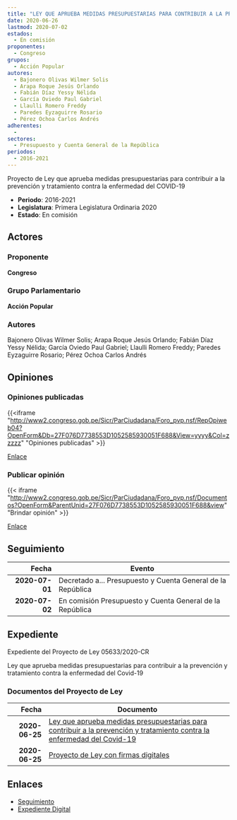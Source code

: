 ```yaml
---
title: "LEY QUE APRUEBA MEDIDAS PRESUPUESTARIAS PARA CONTRIBUIR A LA PREVENCIÓN Y TRATAMIENTO CONTRA LA ENFERMEDAD DEL COVID-1"
date: 2020-06-26
lastmod: 2020-07-02
estados: 
  - En comisión
proponentes: 
  - Congreso
grupos: 
  - Acción Popular
autores: 
  - Bajonero Olivas Wilmer Solis
  - Arapa Roque Jesús Orlando
  - Fabián Díaz Yessy Nélida
  - García Oviedo Paul Gabriel
  - Llaulli Romero Freddy
  - Paredes Eyzaguirre Rosario
  - Pérez Ochoa Carlos Andrés
adherentes: 
  - 
sectores: 
  - Presupuesto y Cuenta General de la República
periodos: 
  - 2016-2021
---
```


Proyecto de Ley que aprueba medidas presupuestarias para contribuir a la prevención y tratamiento contra la enfermedad del COVID-19

- **Periodo**: 2016-2021
- **Legislatura**: Primera Legislatura Ordinaria 2020
- **Estado**: En comisión

## Actores

### Proponente

**Congreso**

### Grupo Parlamentario

**Acción Popular**

### Autores

Bajonero Olivas Wilmer Solis; Arapa Roque Jesús Orlando; Fabián Díaz Yessy Nélida; García Oviedo Paul Gabriel; Llaulli Romero Freddy; Paredes Eyzaguirre Rosario; Pérez Ochoa Carlos Andrés


## Opiniones

### Opiniones publicadas

{{<iframe "http://www2.congreso.gob.pe/Sicr/ParCiudadana/Foro_pvp.nsf/RepOpiweb04?OpenForm&Db=27F076D7738553D1052585930051F688&View=yyyy&Col=zzzzz" "Opiniones publicadas" >}}

[Enlace](http://www2.congreso.gob.pe/Sicr/ParCiudadana/Foro_pvp.nsf/RepOpiweb04?OpenForm&Db=27F076D7738553D1052585930051F688&View=yyyy&Col=zzzzz)
### Publicar opinión

{{< iframe "http://www2.congreso.gob.pe/Sicr/ParCiudadana/Foro_pvp.nsf/Documentos?OpenForm&ParentUnid=27F076D7738553D1052585930051F688&view" "Brindar opinión" >}}

[Enlace](http://www2.congreso.gob.pe/Sicr/ParCiudadana/Foro_pvp.nsf/Documentos?OpenForm&ParentUnid=27F076D7738553D1052585930051F688&view)

## Seguimiento

| Fecha | Evento |
|------:|--------|
| **2020-07-01** | Decretado a... Presupuesto y Cuenta General de la República|
| **2020-07-02** | En comisión Presupuesto y Cuenta General de la República|


## Expediente

Expediente del Proyecto de Ley 05633/2020-CR

Ley que aprueba medidas presupuestarias para contribuir a la prevención y tratamiento contra la enfermedad del Covid-19


### Documentos del Proyecto de Ley

| Fecha | Documento |
|------:|--------|
| **2020-06-25** | [Ley que aprueba medidas presupuestarias para contribuir a la prevención y tratamiento contra la enfermedad del Covid-19](http://www.leyes.congreso.gob.pe/Documentos/2016_2021/Proyectos_de_Ley_y_de_Resoluciones_Legislativas/PL05633-20200625.pdf) |
| **2020-06-25** | [Proyecto de Ley con firmas digitales](http://www.leyes.congreso.gob.pe/Documentos/2016_2021/Proyectos_de_Ley_y_de_Resoluciones_Legislativas/Proyectos_Firmas_digitales/PL05633.pdf) |

## Enlaces 

- [Seguimiento](http://www2.congreso.gob.pe/Sicr/TraDocEstProc/CLProLey2016.nsf/f7fff46988ca05b1052578e100829cc7/815d8711b5292b8f0525859300796d8d?OpenDocument)
- [Expediente Digital](http://www2.congreso.gob.pe/Sicr/TraDocEstProc/CLProLey2016.nsf/f7fff46988ca05b1052578e100829cc7/815d8711b5292b8f0525859300796d8d?OpenDocument&Click=05257FB7005EB655.eb71d0cf91d8294e05256cdf006b5706/$Body/0.1C6C)
